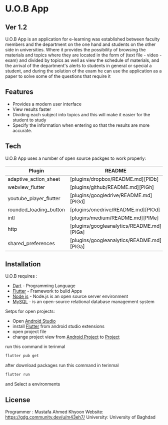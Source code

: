 # U.O.B App
## Ver 1.2


U.O.B App is an application for e-learning was established between faculty members and the department on the one hand and students on the other side in universities. Where it provides the possibility of browsing the materials and topics where they are located in the form of (text file - video - exam) and divided by topics as well as view the schedule of materials, and the arrival of the department's alerts to students in general or special a student, and during the solution of the exam he can use the application as a paper to solve some of the questions that require it


## Features

- Provides a modern user interface
- View results faster
- Dividing each subject into topics and this will make it easier for the student to study
- Specify the information when entering so that the results are more accurate.



## Tech

U.O.B App uses a number of open source packges to work properly:


| Plugin | README |
| ------ | ------ |
| adaptive_action_sheet | [plugins/dropbox/README.md][PlDb] |
| webview_flutter | [plugins/github/README.md][PlGh] |
| youtube_player_flutter | [plugins/googledrive/README.md][PlGd] |
| rounded_loading_button | [plugins/onedrive/README.md][PlOd] |
| intl | [plugins/medium/README.md][PlMe] |
| http | [plugins/googleanalytics/README.md][PlGa] |
| shared_preferences  | [plugins/googleanalytics/README.md][PlGa] |



## Installation

U.O.B requires :


- [Dart](https://dart.dev/) - Programming Language
- [Flutter](https://flutter.dev/) - Framework to bulid Apps
- [Node js](https://nodejs.org/en/) - Node.js is an open source server environment
- [MySQL](https://www.mysql.com/) -  is an open-source relational database management system


Setps for open projects:

- Open  [Android Studio](https://developer.android.com/studio)
- install [Flutter](https://flutter.dev/)  from  android studio extensions
- open project file
- change project view from [Android Project]() to [Project]()

run this command in terinmal
```sh
flutter pub get
```


after download packages run this command in terinmal
```sh
flutter run
```
and Select a environments


## License

Programmer : Mustafa Ahmed Khyoon
Website: https://gdg.community.dev/u/m43eh7/
University: University of Baghdad

